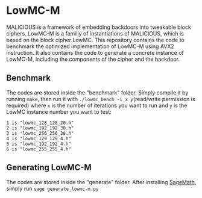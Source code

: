 # LowMC-M

MALICIOUS is a framework of embedding backdoors into tweakable block ciphers. LowMC-M is a familiy of instantiations of MALICIOUS, which is based on the block cipher LowMC. This repository contains the code to benchmark the optimized implementation of LowMC-M using AVX2 instruction. It also contains the code to generate a concrete instance of LowMC-M, including the components of the cipher and the backdoor.

Benchmark
----
The codes are stored inside the "benchmark" folder. Simply compile it by running  `make`, then run it with `./lowmc_bench -i x y`(read/write permission is required)  where `x` is the number of iterations you want to run and `y` is the LowMC instance number you want to test:  
```
1 is "lowmc_128_128_20.h"
2 is "lowmc_192_192_30.h"
3 is "lowmc_256_256_38.h"
4 is "lowmc_129_129_4.h"
5 is "lowmc_192_192_4.h"
6 is "lowmc_255_255_4.h"
```
Generating LowMC-M
----
The codes are stored inside the "generate" folder. After installing [SageMath](https://www.sagemath.org/), simply run `sage generate_lowmc-m.py`

